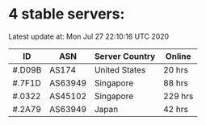 # 4 stable servers:

Latest update at: Mon Jul 27 22:10:16 UTC 2020

| ID | ASN | Server Country | Online |
| -- | --- | -------------- | ------ |
| #.D09B | AS174 | United States | 20 hrs |
| #.7F1D | AS63949 | Singapore | 88 hrs |
| #.0322 | AS45102 | Singapore | 229 hrs |
| #.2A79 | AS63949 | Japan | 42 hrs |

